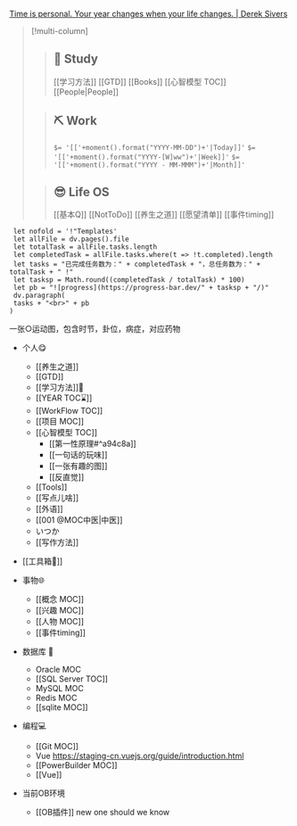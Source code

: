 
[Time is personal. Your year changes when your life changes. | Derek Sivers](https://sive.rs/mny)


>[!multi-column]
>>
>> ## 🧭 Study
>> [[学习方法]] [[GTD]] 
>> [[Books]]
>> [[心智模型 TOC]]
>> [[People|People]]
>
>> ## ⛏️ Work
>> `$= '[['+moment().format("YYYY-MM-DD")+'|Today]]'`
>> `$= '[['+moment().format("YYYY-[W]ww")+'|Week]]'`
>> `$= '[['+moment().format("YYYY - MM-MMM")+'|Month]]'`
>
>> ## 😎 Life OS
>> [[基本Q]] [[NotToDo]] [[养生之道]]
>> [[愿望清单]]
>> [[事件timing]]


```dataviewjs
 let nofold = '!"Templates'
 let allFile = dv.pages().file
 let totalTask = allFile.tasks.length
 let completedTask = allFile.tasks.where(t => !t.completed).length
 let tasks = "已完成任务数为：" + completedTask + "，总任务数为：" + totalTask + " !" 
 let tasksp = Math.round((completedTask / totalTask) * 100)
 let pb = "![progress](https://progress-bar.dev/" + tasksp + "/)"
 dv.paragraph(
 tasks + "<br>" + pb
)
```





一张○运动图，包含时节，卦位，病症，对应药物

- 个人😋
	- [[养生之道]]
	- [[GTD]]
	- [[学习方法]]🔬
	- [[YEAR TOC⌛]]
	- [[WorkFlow TOC]]
	- [[项目 MOC]]
	- [[心智模型 TOC]]
		-  [[第一性原理#^a94c8a]]
		- [[一句话的玩味]]
		- [[一张有趣的图]]
		- [[反直觉]]
	- [[Tools]]
	- [[写点儿啥]]
	- [[外语]]
	- [[001 @MOC中医|中医]]
	- いつか
	- [[写作方法]]

- [[工具箱🧰]]

- 事物🌐
	- [[概念 MOC]]
	- [[兴趣 MOC]]
	- [[人物 MOC]]
	- [[事件timing]]

- 数据库 🍻
	- Oracle MOC
	- [[SQL Server TOC]]
	- MySQL MOC
	- Redis MOC
	- [[sqlite MOC]]

- 编程💻
	- [[Git MOC]] 
	- Vue https://staging-cn.vuejs.org/guide/introduction.html
	- [[PowerBuilder MOC]]
	- [[Vue]]

- 当前OB环境
	- [[OB插件]]
new one should we know
